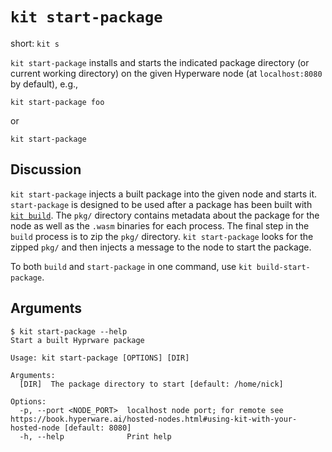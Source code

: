 # `kit start-package`

short: `kit s`

`kit start-package` installs and starts the indicated package directory (or current working directory) on the given Hyperware node (at `localhost:8080` by default), e.g.,

```
kit start-package foo
```

or

```
kit start-package
```

## Discussion

`kit start-package` injects a built package into the given node and starts it.
`start-package` is designed to be used after a package has been built with [`kit build`](./build.md).
The `pkg/` directory contains metadata about the package for the node as well as the `.wasm` binaries for each process.
The final step in the `build` process is to zip the `pkg/` directory.
`kit start-package` looks for the zipped `pkg/` and then injects a message to the node to start the package.

To both `build` and `start-package` in one command, use `kit build-start-package`.

## Arguments

```
$ kit start-package --help
Start a built Hyprware package

Usage: kit start-package [OPTIONS] [DIR]

Arguments:
  [DIR]  The package directory to start [default: /home/nick]

Options:
  -p, --port <NODE_PORT>  localhost node port; for remote see https://book.hyperware.ai/hosted-nodes.html#using-kit-with-your-hosted-node [default: 8080]
  -h, --help              Print help
```
